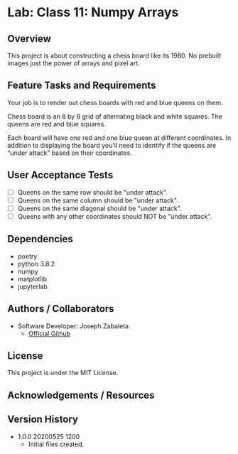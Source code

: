# Lab: Class 11: Numpy Arrays

## Overview  
This project is about constructing a chess board like its 1980. No prebuilt images just the power of arrays and pixel art.

## Feature Tasks and Requirements  
Your job is to render out chess boards with red and blue queens on them.

Chess board is an 8 by 8 grid of alternating black and white squares. The queens are red and blue squares.

Each board will have one red and one blue queen at different coordinates. In addition to displaying the board you’ll need to identify if the queens are “under attack” based on their coordinates.

## User Acceptance Tests  
- [ ] Queens on the same row should be "under attack".  
- [ ] Queens on the same column should be "under attack".  
- [ ] Queens on the same diagonal should be "under attack".  
- [ ] Queens with any other coordinates should NOT be "under attack".  

## Dependencies  
- poetry  
- python 3.8.2
- numpy
- matplotlib
- jupyterlab

## Authors  / Collaborators
- Software Developer: Joseph Zabaleta
  - [Official Github](https://github.com/joseph-zabaleta)  

## License  
This project is under the MIT License.

## Acknowledgements / Resources  


## Version History  
- 1.0.0 20200525 1200
    - Initial files created.